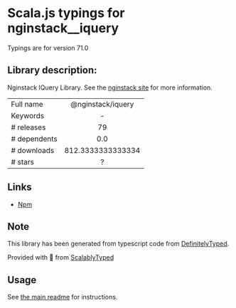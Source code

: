 
# Scala.js typings for nginstack__iquery

Typings are for version 71.0

## Library description:
Nginstack IQuery Library. See the [nginstack site](nginstack.com) for more information.

|                    |                 |
| ------------------ | :-------------: |
| Full name          | @nginstack/iquery |
| Keywords           | - |
| # releases         | 79 |
| # dependents       | 0.0 |
| # downloads        | 812.3333333333334 |
| # stars            | ? |

## Links
- [Npm](https://www.npmjs.com/package/%40nginstack%2Fiquery)
    


## Note
This library has been generated from typescript code from [DefinitelyTyped](https://definitelytyped.org).

Provided with :purple_heart: from [ScalablyTyped](https://github.com/oyvindberg/ScalablyTyped)

## Usage
See [the main readme](../../readme.md) for instructions.


